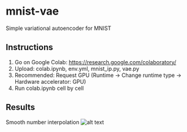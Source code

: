 # mnist-vae
Simple variational autoencoder for MNIST

## Instructions
1. Go on Google Colab: https://research.google.com/colaboratory/
2. Upload: colab.ipynb, env.yml, mnist_ip.py, vae.py
3. Recommended: Request GPU (Runtime -> Change runtime type -> Hardware accelerator: GPU)
4. Run colab.ipynb cell by cell

## Results
Smooth number interpolation
![alt text](https://github.com/arnemonsees/mnist-vae/sample.png)

